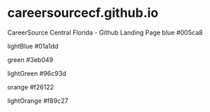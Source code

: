 # careersourcecf.github.io
CareerSource Central Florida - Github Landing Page
blue
#005ca8

lightBlue
#01a1dd

green
#3eb049

lightGreen
#96c93d

orange
#f26122

lightOrange
#f89c27